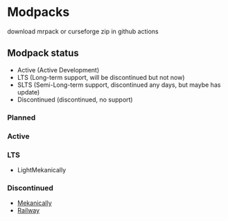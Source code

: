 # Modpacks

download mrpack or curseforge zip in github actions

## Modpack status

- Active (Active Development)
- LTS (Long-term support, will be discontinued but not now)
- SLTS (Semi-Long-term support, discontinued any days, but maybe has update)
- Discontinued (discontinued, no support)

### Planned

### Active

### LTS

- LightMekanically

### Discontinued

- [Mekanically](https://github.com/MisileLab/h3/tree/9dc0ddc53464b505f99ddfc7af548cf1ba9b4cdb)
- [Railway](https://github.com/MisileLab/h3/tree/9dc0ddc53464b505f99ddfc7af548cf1ba9b4cdb)
